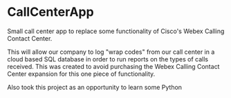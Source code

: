 # CallCenterApp
Small call center app to replace some functionality of Cisco's Webex Calling Contact Center.

This will allow our company to log "wrap codes" from our call center in a cloud based SQL database in order to run reports on the types of calls received. This was created to avoid purchasing the Webex Calling Contact Center expansion for this one piece of functionality.

Also took this project as an opportunity to learn some Python
